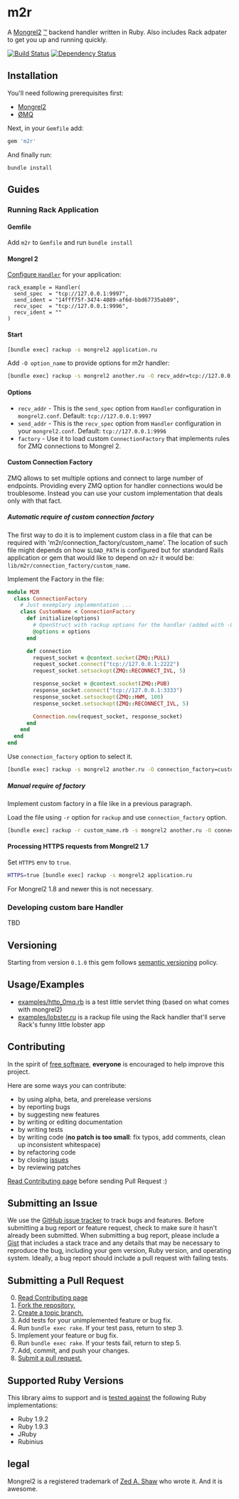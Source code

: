 m2r
===

A [Mongrel2](http://mongrel2.org/) [™](#legal) backend handler written in Ruby. Also includes Rack adpater to get you up and running quickly.

[![Build Status](https://secure.travis-ci.org/perplexes/m2r.png)](http://travis-ci.org/perplexes/m2r) [![Dependency Status](https://gemnasium.com/perplexes/m2r.png)](https://gemnasium.com/perplexes/m2r)

Installation
------------

You'll need following prerequisites first:

* [Mongrel2](http://mongrel2.org/downloads)
* [ØMQ](http://www.zeromq.org/area:download)

Next, in your `Gemfile` add:

```ruby
gem 'm2r'
```

And finally run:

```
bundle install
```

Guides
------

### Running Rack Application

#### Gemfile

Add `m2r` to `Gemfile` and run `bundle install`

#### Mongrel 2

[Configure `Handler`](http://mongrel2.org/static/book-finalch4.html#x6-260003.4) for your application:

```
rack_example = Handler(
  send_spec  = "tcp://127.0.0.1:9997",
  send_ident = "14fff75f-3474-4089-af6d-bbd67735ab89",
  recv_spec  = "tcp://127.0.0.1:9996",
  recv_ident = ""
)
```

#### Start

```bash
[bundle exec] rackup -s mongrel2 application.ru
```

Add `-O option_name` to provide options for m2r handler:

```bash
[bundle exec] rackup -s mongrel2 another.ru -O recv_addr=tcp://127.0.0.1:9995 -O send_addr=tcp://127.0.0.1:9994
```

#### Options

* `recv_addr` - This is the `send_spec` option from `Handler` configuration in `mongrel2.conf`. Default: `tcp://127.0.0.1:9997`
* `send_addr` - This is the `recv_spec` option from `Handler` configuration in your `mongrel2.conf`. Default: `tcp://127.0.0.1:9996`
* `factory`   - Use it to load custom `ConnectionFactory` that implements rules for ZMQ connections to Mongrel 2.

#### Custom Connection Factory

ZMQ allows to set multiple options and connect to large number of endpoints. Providing every ZMQ option for handler connections
would be troublesome. Instead you can use your custom implementation that deals only with that fact.

##### Automatic require of custom connection factory

The first way to do it is to implement custom class in a file that can be required with 'm2r/connection_factory/custom_name'.
The location of such file might depends on how `$LOAD_PATH` is configured but for standard Rails application or gem that
would like to depend on `m2r` it would be: `lib/m2r/connection_factory/custom_name`.

Implement the Factory in the file:

```ruby
module M2R
  class ConnectionFactory
    # Just exemplary implementation ...
    class CustomName < ConnectionFactory
      def initialize(options)
        # OpenStruct with rackup options for the handler (added with -O)
        @options = options
      end

      def connection
        request_socket = @context.socket(ZMQ::PULL)
        request_socket.connect("tcp://127.0.0.1:2222")
        request_socket.setsockopt(ZMQ::RECONNECT_IVL, 5)

        response_socket = @context.socket(ZMQ::PUB)
        response_socket.connect("tcp://127.0.0.1:3333")
        response_socket.setsockopt(ZMQ::HWM, 100)
        response_socket.setsockopt(ZMQ::RECONNECT_IVL, 5)

        Connection.new(request_socket, response_socket)
      end
    end
  end
end
```

Use `connection_factory` option to select it.

```bash
[bundle exec] rackup -s mongrel2 another.ru -O connection_factory=custom_name
```

##### Manual require of factory

Implement custom factory in a file like in a previous paragraph.

Load the file using `-r` option for `rackup` and use `connection_factory` option.

```bash
[bundle exec] rackup -r custom_name.rb -s mongrel2 another.ru -O connection_factory=custom_name
```

#### Processing HTTPS requests from Mongrel2 1.7

Set `HTTPS` env to `true`.

```bash
HTTPS=true [bundle exec] rackup -s mongrel2 application.ru
```

For Mongrel2 1.8 and newer this is not necessary.

### Developing custom bare Handler

TBD

Versioning
----------

Starting from version `0.1.0` this gem follows [semantic versioning](http://semver.org) policy.

Usage/Examples
-----

* [examples/http\_0mq.rb](https://github.com/perplexes/m2r/blob/master/example/http_0mq.rb) is a test little servlet thing (based on what comes with mongrel2)
* [examples/lobster.ru](https://github.com/perplexes/m2r/blob/master/example/lobster.ru) is a rackup file using the Rack handler that'll serve Rack's funny little lobster app


Contributing
------------

In the spirit of [free software][free-sw], **everyone** is encouraged to help
improve this project.

[free-sw]: http://www.fsf.org/licensing/essays/free-sw.html

Here are some ways *you* can contribute:

* by using alpha, beta, and prerelease versions
* by reporting bugs
* by suggesting new features
* by writing or editing documentation
* by writing tests
* by writing code (**no patch is too small**: fix typos, add comments, clean up
  inconsistent whitespace)
* by refactoring code
* by closing [issues][]
* by reviewing patches

[issues]: https://github.com/perplexes/m2r/issues

[Read Contributing page](https://github.com/perplexes/m2r/wiki/Contributing) before sending Pull Request :)

Submitting an Issue
-------------------

We use the [GitHub issue tracker][issues] to track bugs and features. Before
submitting a bug report or feature request, check to make sure it hasn't
already been submitted. When submitting a bug report, please include a [Gist][]
that includes a stack trace and any details that may be necessary to reproduce
the bug, including your gem version, Ruby version, and operating system.
Ideally, a bug report should include a pull request with failing tests.

[gist]: https://gist.github.com/

Submitting a Pull Request
-------------------------
0. [Read Contributing page](https://github.com/perplexes/m2r/wiki/Contributing)
1. [Fork the repository.][fork]
2. [Create a topic branch.][branch]
3. Add tests for your unimplemented feature or bug fix.
4. Run `bundle exec rake`. If your test pass, return to step 3.
5. Implement your feature or bug fix.
6. Run `bundle exec rake`. If your tests fail, return to step 5.
7. Add, commit, and push your changes.
8. [Submit a pull request.][pr]

[fork]: http://help.github.com/fork-a-repo/
[branch]: http://learn.github.com/p/branching.html
[pr]: http://help.github.com/send-pull-requests/


Supported Ruby Versions
-----------------------

This library aims to support and is [tested against](http://travis-ci.org/perplexes/m2r) the following Ruby implementations:

- Ruby 1.9.2
- Ruby 1.9.3
- JRuby
- Rubinius


legal
-----------------------

Mongrel2 is a registered trademark of [Zed A. Shaw](http://zedshaw.com/) who wrote it. And it is awesome.
